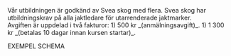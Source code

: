 <script src="../context/script.js"></script>

<div class="body">
Vår utbildningen är godkänd av Svea skog med flera. Svea skog har utbildningskrav på alla jaktledare för utarrenderade jaktmarker.

<div class="list">
	Avgiften är uppdelad i två fakturor:
	1) 500 kr _(anmälningsavgift)_.
	1) 1 300 kr _(betalas 10 dagar innan kursen startar)_.
</div>

> <Info></Info>

<Intresse />

<BtnAdditonalInfo>
	<span slot="name">EXEMPEL SCHEMA</span>
	<Tables tables={[[
		{time: '08.00 - 09.00', activity: 'Samling med fika.'},
		{time: '09.00 - 12.00', activity: 'Teoripass 1.'},
		{time: '12.00 - 13.00', activity: 'Lunch.'},
		{time: '13.00 - 15.00', activity: 'Praktisk övning i skogen.'},
		{time: '15.00 - 16.00', activity: 'Teoripass 2.'},
		{time: '16.00 ➺', activity: 'Avslutning och diplomutdelning.'},
	]]} />
</BtnAdditonalInfo>
</div>

<style src="../context/context.sass"></style>
